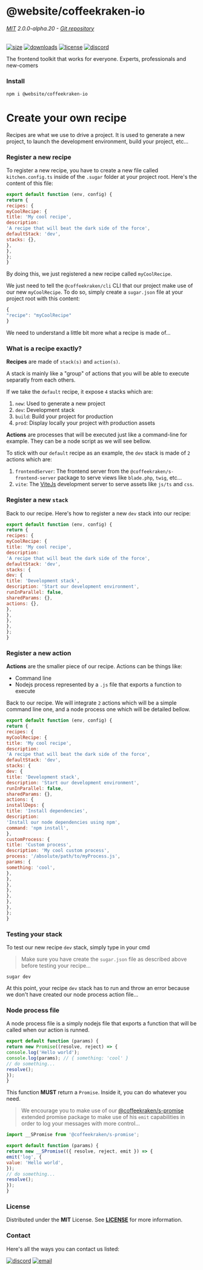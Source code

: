 
<!-- header -->
# @website/coffeekraken-io

###### [MIT](./license) 2.0.0-alpha.20 - [Git repository]()

<!-- shields -->
[![size](https://shields.io/bundlephobia/min/@website/coffeekraken-io?style=for-the-badge)](https://www.npmjs.com/package/@website/coffeekraken-io)
[![downloads](https://shields.io/npm/dm/@website/coffeekraken-io?style=for-the-badge)](https://www.npmjs.com/package/@website/coffeekraken-io)
[![license](https://shields.io/npm/l/@website/coffeekraken-io?style=for-the-badge)](./LICENSE)
[![discord](https://img.shields.io/discord/940362961682333767?color=5100FF&amp;label=Join%20us%20on%20Discord&amp;style=for-the-badge)](https://discord.gg/HzycksDJ)

<!-- description -->
The frontend toolkit that works for everyone. Experts, professionals and new-comers

<!-- install -->
### Install

```shell
npm i @website/coffeekraken-io
```

<!-- body -->

<!--
/**
* @name            Create your recipe
* @namespace       doc.recipes
* @type            Markdown
* @platform        md
* @status          stable
* @menu            Documentation / Recipes           /doc/recipes/create-your-recipe
*
* @since           2.0.0
* @author    Olivier Bossel <olivier.bossel@gmail.com> (https://coffeekraken.io)
*/
-->

# Create your own recipe

Recipes are what we use to drive a project. It is used to generate a new project, to launch the development environment, build your project, etc...

### Register a new recipe

To register a new recipe, you have to create a new file called `kitchen.config.ts` inside of the `.sugar` folder at your project root. Here's the content of this file:

```js
export default function (env, config) {
return {
recipes: {
myCoolRecipe: {
title: 'My cool recipe',
description:
'A recipe that will beat the dark side of the force',
defaultStack: 'dev',
stacks: {},
},
},
};
}
```

By doing this, we just registered a new recipe called `myCoolRecipe`.

We just need to tell the `@coffeekraken/cli` CLI that our project make use of our new `myCoolRecipe`. To do so, simply create a `sugar.json` file at your project root with this content:

```js
{
"recipe": "myCoolRecipe"
}
```

We need to understand a little bit more what a recipe is made of...

### What is a recipe exactly?

**Recipes** are made of `stack(s)` and `action(s)`.

A stack is mainly like a "group" of actions that you will be able to execute separatly from each others.

If we take the `default` recipe, it expose `4` stacks which are:

1. `new`: Used to generate a new project
2. `dev`: Development stack
3. `build`: Build your project for production
4. `prod`: Display locally your project with production assets

**Actions** are processes that will be executed just like a command-line for example. They can be a node script as we will see bellow.

To stick with our `default` recipe as an example, the `dev` stack is made of `2` actions which are:

1. `frontendServer`: The frontend server from the `@coffeekraken/s-frontend-server` package to serve views like `blade.php`, `twig`, etc...
2. `vite`: The [ViteJs](https://vitejs.dev/) development server to serve assets like `js/ts` and `css`.

### Register a new `stack`

Back to our recipe. Here's how to register a new `dev` stack into our recipe:

```js
export default function (env, config) {
return {
recipes: {
myCoolRecipe: {
title: 'My cool recipe',
description:
'A recipe that will beat the dark side of the force',
defaultStack: 'dev',
stacks: {
dev: {
title: 'Development stack',
description: 'Start our development environment',
runInParallel: false,
sharedParams: {},
actions: {},
},
},
},
},
};
}
```

### Register a new action

**Actions** are the smaller piece of our recipe. Actions can be things like:

-   Command line
-   Nodejs process represented by a `.js` file that exports a function to execute

Back to our recipe. We will integrate `2` actions which will be a simple command line one, and a node process one which will be detailed bellow.

```js
export default function (env, config) {
return {
recipes: {
myCoolRecipe: {
title: 'My cool recipe',
description:
'A recipe that will beat the dark side of the force',
defaultStack: 'dev',
stacks: {
dev: {
title: 'Development stack',
description: 'Start our development environment',
runInParallel: false,
sharedParams: {},
actions: {
installDeps: {
title: 'Install dependencies',
description:
'Install our node dependencies using npm',
command: 'npm install',
},
customProcess: {
title: 'Custom process',
description: 'My cool custom process',
process: '/absolute/path/to/myProcess.js',
params: {
something: 'cool',
},
},
},
},
},
},
},
};
}
```

### Testing your stack

To test our new recipe `dev` stack, simply type in your cmd

> Make sure you have create the `sugar.json` file as described above before testing your recipe...

```shell
sugar dev
```

At this point, your recipe `dev` stack has to run and throw an error because we don't have created our node process action file...

### Node process file

A node process file is a simply nodejs file that exports a function that will be called when our action is runned.

```js
export default function (params) {
return new Promise((resolve, reject) => {
console.log('Hello world');
console.log(params); // { something: 'cool' }
// do something...
resolve();
});
}
```

This function **MUST** return a `Promise`. Inside it, you can do whatever you need.

> We encourage you to make use of our [@coffeekraken/s-promise](/@coffeekraken/s-promise/doc/readme) extended promise package to make use of his `emit` capabilities in order to log your messages with more control...

```js
import __SPromise from '@coffeekraken/s-promise';

export default function (params) {
return new __SPromise(({ resolve, reject, emit }) => {
emit('log', {
value: 'Hello world',
});
// do something...
resolve();
});
}
```


<!-- license -->
### License

Distributed under the **MIT** License. See **[LICENSE](./license)** for more information.

<!-- contact -->
### Contact

Here's all the ways you can contact us listed:

[![discord](https://img.shields.io/badge/Join%20us%20on%20discord-Join-blueviolet?style=[config.shieldsio.style]&amp;logo=discord)](https://discord.gg/HzycksDJ)
[![email](https://img.shields.io/badge/Email%20us-Go-green?style=[config.shieldsio.style]&amp;logo=Mail.Ru)](mailto:olivier.bossel@gmail.com)
